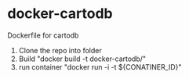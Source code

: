 # docker-cartodb
Dockerfile for cartodb

1. Clone the repo into folder
2. Build "docker build -t  docker-cartodb/"
3. run container "docker run -i -t ${CONATINER_ID}"

